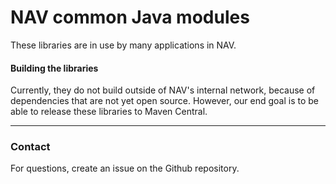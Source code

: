 # NAV common Java modules

These libraries are in use by many applications in NAV.

#### Building the libraries

Currently, they do not build outside of NAV's internal network, because of dependencies that are
not yet open source. However, our end goal is to be able to release these libraries to Maven Central.

--------

### Contact

For questions, create an issue on the Github repository.
